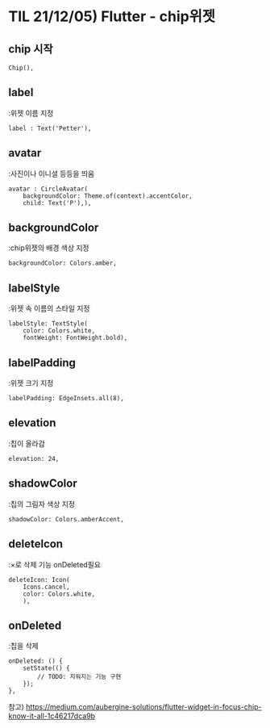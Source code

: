 # TIL 21/12/05) Flutter - chip위젯

## chip 시작
```
Chip(),
```

## label
:위젯 이름 지정
```
label : Text('Petter'),
```

## avatar
:사진이나 이니셜 등등을 띄움
```
avatar : CircleAvatar(
    backgroundColor: Theme.of(context).accentColor,
    child: Text('P'),),
```

## backgroundColor
:chip위젯의 배경 색상 지정
```
backgroundColor: Colors.amber,
```

## labelStyle
:위젯 속 이름의 스타일 지정
```
labelStyle: TextStyle(
    color: Colors.white,
    fontWeight: FontWeight.bold),
```

## labelPadding
:위젯 크기 지정
```
labelPadding: EdgeInsets.all(8),
```

## elevation
:칩이 올라감
```
elevation: 24,
```

## shadowColor
:칩의 그림자 색상 지정
```
shadowColor: Colors.amberAccent,
```

## deletelcon
:×로 삭제 기능 onDeleted필요
```
deleteIcon: Icon(
    Icons.cancel,
    color: Colors.white,
    ),
```

## onDeleted
:칩을 삭제
```
onDeleted: () {
    setState(() {
        // TODO: 지워지는 기능 구현
    });
},
 ```



참고)
https://medium.com/aubergine-solutions/flutter-widget-in-focus-chip-know-it-all-1c46217dca9b